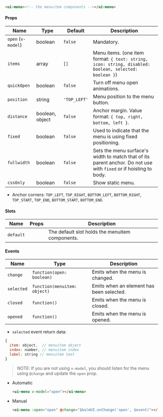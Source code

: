 ```html
<ui-menu><!-- the menuitem components --></ui-menu>
```

#### Props

| Name               | Type            | Default      | Description                                                                                                       |
| ------------------ | --------------- | ------------ | ----------------------------------------------------------------------------------------------------------------- |
| `open` (`v-model`) | boolean         | `false`      | Mandatory.                                                                                                        |
| `items`            | array           | `[]`         | Menu items. (one item format: `{ text: string, icon: string, disabled: boolean, selected: boolean }`)             |
| `quickOpen`        | boolean         | `false`      | Turn off menu open animations.                                                                                    |
| `position`         | string          | `'TOP_LEFT'` | Menu position to the menu button.                                                                                 |
| `distance`         | boolean, object | `false`      | Anchor margin. Value format: `{ top, right, bottom, left }`.                                                      |
| `fixed`            | boolean         | `false`      | Used to indicate that the menu is using fixed positioning.                                                        |
| `fullwidth`        | boolean         | `false`      | Sets the menu surface's width to match that of its parent anchor. Do not use with `fixed` or if hoisting to body. |
| `cssOnly`          | boolean         | `false`      | Show static menu.                                                                                                 |

- Anchor corners: `TOP_LEFT`, `TOP_RIGHT`, `BOTTOM_LEFT`, `BOTTOM_RIGHT`, `TOP_START`, `TOP_END`, `BOTTOM_START`, `BOTTOM_END`.

#### Slots

| Name      | Props | Description                                     |
| --------- | ----- | ----------------------------------------------- |
| `default` |       | The default slot holds the menuitem components. |

#### Events

| Name       | Type                         | Description                              |
| ---------- | ---------------------------- | ---------------------------------------- |
| `change`   | `function(open: boolean)`    | Emits when the menu is changed.          |
| `selected` | `function(menuitem: object)` | Emits when an element has been selected. |
| `closed`   | `function()`                 | Emits when the menu is closed.           |
| `opened`   | `function()`                 | Emits when the menu is opened.           |

- `selected` event return data:

```js
{
  item: object,  // menuitem object
  index: number, // menuitem index
  label: string // menuitem text
}
```

> NOTE: If you are not using `v-model`, you should listen for the menu using `@change` and update the `open` prop.

- Automatic
  ```html
  <ui-menu v-model="open"></ui-menu>
  ```
- Manual
  ```html
  <ui-menu :open="open" @change="$balmUI.onChange('open', $event)"></ui-menu>
  ```
